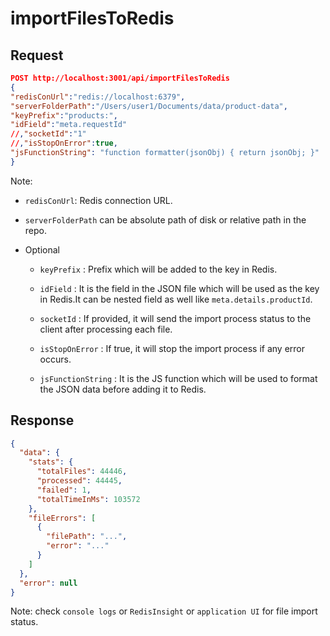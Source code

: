 # importFilesToRedis

## Request

```json
POST http://localhost:3001/api/importFilesToRedis
{
"redisConUrl":"redis://localhost:6379",
"serverFolderPath":"/Users/user1/Documents/data/product-data",
"keyPrefix":"products:",
"idField":"meta.requestId"
//,"socketId":"1"
//,"isStopOnError":true,
"jsFunctionString": "function formatter(jsonObj) { return jsonObj; }"
}
```

Note:

- `redisConUrl`: Redis connection URL.
- `serverFolderPath` can be absolute path of disk or relative path in the repo.
- Optional

  - `keyPrefix` : Prefix which will be added to the key in Redis.
  - `idField` : It is the field in the JSON file which will be used as the key in Redis.It can be nested field as well like `meta.details.productId`.
  - `socketId` : If provided, it will send the import process status to the client after processing each file.

  - `isStopOnError` : If true, it will stop the import process if any error occurs.
  - `jsFunctionString` : It is the JS function which will be used to format the JSON data before adding it to Redis.

## Response

```json
{
  "data": {
    "stats": {
      "totalFiles": 44446,
      "processed": 44445,
      "failed": 1,
      "totalTimeInMs": 103572
    },
    "fileErrors": [
      {
        "filePath": "...",
        "error": "..."
      }
    ]
  },
  "error": null
}
```

Note: check `console logs` or `RedisInsight` or `application UI` for file import status.

